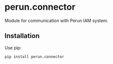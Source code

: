 # perun.connector

Module for communication with Perun IAM system.

## Installation

Use pip:

```
pip install perun.connector
```

